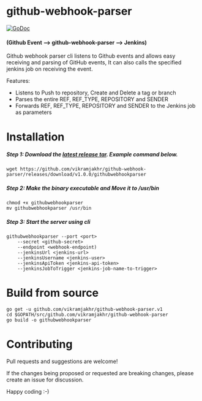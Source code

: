# github-webhook-parser
[![GoDoc](https://godoc.org/github.com/vikramjakhr/github-webhook-parser?status.svg)](https://godoc.org/github.com/vikramjakhr/github-webhook-parser)

#### (Github Event --> github-webhook-parser --> Jenkins)
Github webhook parser cli listens to Github events and allows easy receiving and parsing of GitHub events, It can also 
calls the specified jenkins job on receiving the event.

Features:

 * Listens to Push to repository, Create and Delete a tag or branch
 * Parses the entire REF, REF_TYPE, REPOSITORY and SENDER
 * Forwards REF, REF_TYPE, REPOSITORY and SENDER to the Jenkins job as parameters


# Installation
##### Step 1: Download the [latest release tar](https://github.com/vikramjakhr/github-webhook-parser/releases/latest). Example command below.
```
wget https://github.com/vikramjakhr/github-webhook-parser/releases/download/v1.0.0/githubwebhookparser
```

##### Step 2: Make the binary executable and Move it to /usr/bin
```
chmod +x githubwebhookparser
mv githubwebhookparser /usr/bin
```

##### Step 3: Start the server using cli
```
githubwebhookparser --port <port> 
    --secret <github-secret> 
    --endpoint <webhook-endpoint)  
    --jenkinsUrl <jenkins-url> 
    --jenkinsUsername <jenkins-user> 
    --jenkinsApiToken <jenkins-api-token>
    --jenkinsJobToTrigger <jenkins-job-name-to-trigger>
```

# Build from source
```
go get -u github.com/vikramjakhr/github-webhook-parser.v1
cd $GOPATH/src/github.com/vikramjakhr/github-webhook-parser
go build -o githubwebhookparser
```

# Contributing
Pull requests and suggestions are welcome!

If the changes being proposed or requested are breaking changes, please create an issue for discussion.

Happy coding :-)